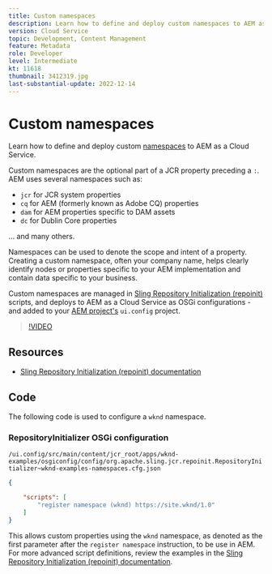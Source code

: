 ```yaml
---
title: Custom namespaces
description: Learn how to define and deploy custom namespaces to AEM as a Cloud Service.
version: Cloud Service
topic: Development, Content Management
feature: Metadata
role: Developer
level: Intermediate
kt: 11618
thumbnail: 3412319.jpg
last-substantial-update: 2022-12-14
---
```

# Custom namespaces

Learn how to define and deploy custom [namespaces](https://developer.adobe.com/experience-manager/reference-materials/spec/jcr/1.0/4.5_Namespaces.html) to AEM as a Cloud Service. 

Custom namespaces are the optional part of a JCR property preceding a `:`. AEM uses several namespaces such as:

 + `jcr` for JCR system properties
 + `cq` for AEM (formerly known as Adobe CQ) properties
 + `dam` for AEM properties specific to DAM assets
 + `dc` for Dublin Core properties

... and many others. 

Namespaces can be used to denote the scope and intent of a property. Creating a custom namespace, often your company name, helps clearly identify nodes or properties specific to your AEM implementation and contain data specific to your business.

Custom namespaces are managed in [Sling Repository Initialization (repoinit)](https://sling.apache.org/documentation/bundles/repository-initialization.html) scripts, and deploys to AEM as a Cloud Service as OSGi configurations - and added to your [AEM project's](https://experienceleague.adobe.com/docs/experience-manager-core-components/using/developing/archetype/overview.html) `ui.config` project.

>[!VIDEO](https://video.tv.adobe.com/v/3412319/?quality=12&learn=on)

## Resources

+ [Sling Repository Initialization (repoinit) documentation](https://sling.apache.org/documentation/bundles/repository-initialization.html#repoinit-parser-test-scenarios)

## Code

The following code is used to configure a `wknd` namespace.

### RepositoryInitializer OSGi configuration

`/ui.config/src/main/content/jcr_root/apps/wknd-examples/osgiconfig/config/org.apache.sling.jcr.repoinit.RepositoryInitializer~wknd-examples-namespaces.cfg.json`

```json
{

    "scripts": [
        "register namespace (wknd) https://site.wknd/1.0"
    ]
}
```

This allows custom properties using the `wknd` namespace, as denoted as the first parameter after the `register namespace` instruction, to be use in AEM. For more advanced script definitions, review the examples in the [Sling Repository Initialization (repoinit) documentation](https://sling.apache.org/documentation/bundles/repository-initialization.html#repoinit-parser-test-scenarios).
